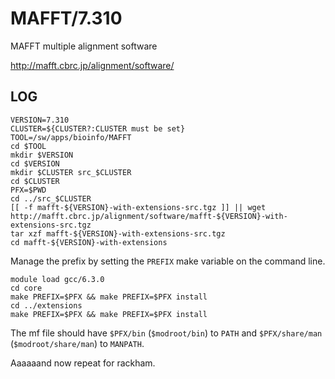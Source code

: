 MAFFT/7.310
===========

MAFFT multiple alignment software

<http://mafft.cbrc.jp/alignment/software/>


LOG
---

    VERSION=7.310
    CLUSTER=${CLUSTER?:CLUSTER must be set}
    TOOL=/sw/apps/bioinfo/MAFFT
    cd $TOOL
    mkdir $VERSION
    cd $VERSION
    mkdir $CLUSTER src_$CLUSTER
    cd $CLUSTER
    PFX=$PWD
    cd ../src_$CLUSTER
    [[ -f mafft-${VERSION}-with-extensions-src.tgz ]] || wget http://mafft.cbrc.jp/alignment/software/mafft-${VERSION}-with-extensions-src.tgz
    tar xzf mafft-${VERSION}-with-extensions-src.tgz
    cd mafft-${VERSION}-with-extensions

Manage the prefix by setting the `PREFIX` make variable on the command line.

    module load gcc/6.3.0
    cd core
    make PREFIX=$PFX && make PREFIX=$PFX install
    cd ../extensions
    make PREFIX=$PFX && make PREFIX=$PFX install

The mf file should have `$PFX/bin` (`$modroot/bin`) to `PATH` and
`$PFX/share/man` (`$modroot/share/man`) to `MANPATH`.

Aaaaaand now repeat for rackham.

